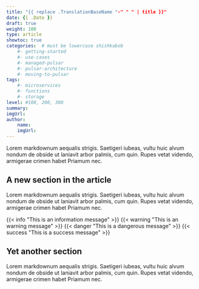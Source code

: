 ```yaml
---
title: "{{ replace .TranslationBaseName "-" " " | title }}"
date: {{ .Date }}
draft: true
weight: 100
type: article
showtoc: true
categories:  # must be lowercase shishkabob
    #- getting-started
    #- use-cases
    #- managed-pulsar
    #- pulsar-architecture
    #- moving-to-pulsar
tags:
    #- microservices
    #- functions
    #- storage
level: #100, 200, 300
summary:
imgUrl:
author:
    name:
    imgUrl:
---
```


Lorem markdownum aequalis strigis. Saetigeri iubeas, vultu huic alvum nondum
de obside ut laniavit arbor palmis, cum quin. Rupes vetat videndo, armigerae
crimen habet Priamum nec.

## A new section in the article

Lorem markdownum aequalis strigis. Saetigeri iubeas, vultu huic alvum nondum
de obside ut laniavit arbor palmis, cum quin. Rupes vetat videndo, armigerae
crimen habet Priamum nec.

{{< info "This is an information message" >}}
{{< warning "This is an warning message" >}}
{{< danger "This is a dangerous message" >}}
{{< success "This is a success message" >}}

## Yet another section

Lorem markdownum aequalis strigis. Saetigeri iubeas, vultu huic alvum nondum
de obside ut laniavit arbor palmis, cum quin. Rupes vetat videndo, armigerae
crimen habet Priamum nec.
